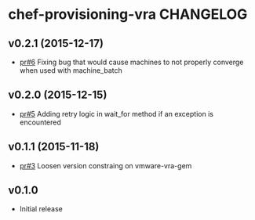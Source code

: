 # chef-provisioning-vra CHANGELOG

## v0.2.1 (2015-12-17)
* [pr#6](https://github.com/chef-partners/chef-provisioning-vra/pull/6) Fixing bug that would cause machines to not properly converge when used with machine_batch

## v0.2.0 (2015-12-15)
* [pr#5](https://github.com/chef-partners/chef-provisioning-vra/pull/5) Adding retry logic in wait_for method if an exception is encountered

## v0.1.1 (2015-11-18)
* [pr#3](https://github.com/chef-partners/chef-provisioning-vra/pull/3) Loosen version constraing on vmware-vra-gem

## v0.1.0
* Initial release


